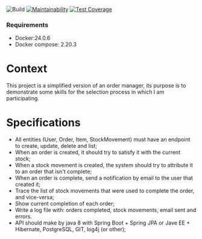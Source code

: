 ![Build](https://github.com/wesley-ramos/order_manager/workflows/Build/badge.svg)
[![Maintainability](https://api.codeclimate.com/v1/badges/344d9f04dbf51b59b015/maintainability)](https://codeclimate.com/github/wesley-ramos/order_manager/maintainability)
[![Test Coverage](https://api.codeclimate.com/v1/badges/344d9f04dbf51b59b015/test_coverage)](https://codeclimate.com/github/wesley-ramos/order_manager/test_coverage)

### Requirements
- Docker:24.0.6
- Docker compose: 2.20.3
  
# Context
This project is a simplified version of an order manager, its purpose is to demonstrate some skills for the selection process in which I am participating.

# Specifications
- All entities (User, Order, Item, StockMovement) must have an endpoint to create, update, delete and list;
- When an order is created, it should try to satisfy it with the current stock;
- When a stock movement is created, the system should try to attribute it to an order that isn't complete;
- When an order is complete, send a notification by email to the user that created it;
- Trace the list of stock movements that were used to complete the order, and vice-versa;
- Show current completion of each order;
- Write a log file with: orders completed, stock movements, email sent and errors.
- API should make by java 8 with Spring Boot + Spring JPA or Jave EE + Hibernate, PostgreSQL, GIT, log4j (or other);
